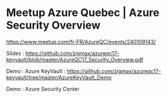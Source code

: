 # Meetup Azure Quebec | Azure Security Overview
https://www.meetup.com/fr-FR/AzureQC/events/240109143/

Slides : https://github.com/zigmax/azureqc17-keyvault/blob/master/AzureQC17_Security_Overview.pdf

Demo : Azure KeyVault : https://github.com/zigmax/azureqc17-keyvault/tree/master/AzureKeyVault_Demo

Demo : Azure Security Center

